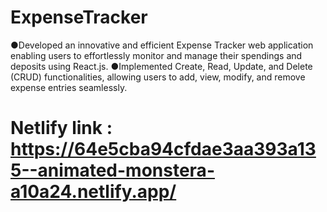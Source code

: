 # ExpenseTracker
●Developed an innovative and efficient Expense Tracker web application enabling users to effortlessly monitor and manage their spendings and deposits using React.js. ●Implemented Create, Read, Update, and Delete (CRUD) functionalities, allowing users to add, view, modify, and remove expense entries seamlessly.


# Netlify link : https://64e5cba94cfdae3aa393a135--animated-monstera-a10a24.netlify.app/
